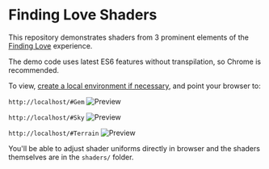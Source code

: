 # Finding Love Shaders
This repository demonstrates shaders from 3 prominent elements of the [Finding Love](https://findinglove.activetheory.net) experience.

The demo code uses latest ES6 features without transpilation, so Chrome is recommended.

To view, [create a local environment if necessary](https://threejs.org/docs/#Manual/Getting_Started/How_to_run_things_locally), and point your browser to:

`http://localhost/#Gem`
![Preview](http://i.imgur.com/yd9QhyV.png)

`http://localhost/#Sky`
![Preview](http://i.imgur.com/zcQQacc.png)

`http://localhost/#Terrain`
![Preview](http://i.imgur.com/5Wl3SCf.png)

You'll be able to adjust shader uniforms directly in browser and the shaders themselves are in the `shaders/` folder.
